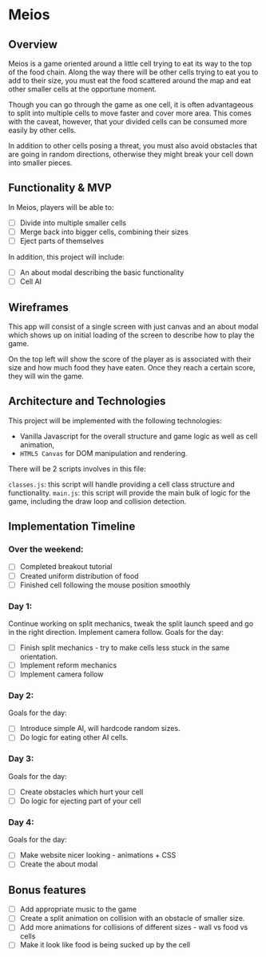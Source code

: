 # Meios

## Overview
Meios is a game oriented around a little cell trying to eat its way to the top of the food chain. Along the way there will be other cells trying to eat you to add to their size, you must eat the food scattered around the map and eat other smaller cells at the opportune moment.

Though you can go through the game as one cell, it is often advantageous to split into multiple cells to move faster and cover more area. This comes with the caveat, however, that your divided cells can be consumed more easily by other cells.

In addition to other cells posing a threat, you must also avoid obstacles that are going in random directions, otherwise they might break your cell down into smaller pieces.

## Functionality & MVP

In Meios, players will be able to:

- [ ] Divide into multiple smaller cells
- [ ] Merge back into bigger cells, combining their sizes
- [ ] Eject parts of themselves

In addition, this project will include:

- [ ] An about modal describing the basic functionality
- [ ] Cell AI

## Wireframes

This app will consist of a single screen with just canvas and an about modal which shows up on initial loading of the screen to describe how to play the game.

On the top left will show the score of the player as is associated with their size and how much food they have eaten. Once they reach a certain score, they will win the game.

## Architecture and Technologies

This project will be implemented with the following technologies:
  * Vanilla Javascript for the overall structure and game logic as well as cell animation,
  * `HTML5 Canvas` for DOM manipulation and rendering.

There will be 2 scripts involves in this file:

`classes.js`: this script will handle providing a cell class structure and functionality.
`main.js`: this script will provide the main bulk of logic for the game, including the draw loop and collision detection.

## Implementation Timeline

### Over the weekend:
- [ ] Completed breakout tutorial
- [ ] Created uniform distribution of food
- [ ] Finished cell following the mouse position smoothly

### Day 1:
Continue working on split mechanics, tweak the split launch speed and go in the right direction. Implement camera follow. Goals for the day:
- [ ] Finish split mechanics - try to make cells less stuck in the same orientation.
- [ ] Implement reform mechanics
- [ ] Implement camera follow

### Day 2:
Goals for the day:
- [ ] Introduce simple AI, will hardcode random sizes.
- [ ] Do logic for eating other AI cells.

### Day 3:
Goals for the day:
- [ ] Create obstacles which hurt your cell
- [ ] Do logic for ejecting part of your cell

### Day 4:
Goals for the day:
- [ ] Make website nicer looking - animations + CSS
- [ ] Create the about modal

## Bonus features

- [ ] Add appropriate music to the game
- [ ] Create a split animation on collision with an obstacle of smaller size.
- [ ] Add more animations for collisions of different sizes - wall vs food vs cells
- [ ] Make it look like food is being sucked up by the cell
